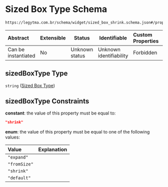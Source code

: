 # Sized Box Type Schema

```txt
https://legytma.com.br/schema/widget/sized_box_shrink.schema.json#/properties/sizedBoxType
```




| Abstract            | Extensible | Status         | Identifiable            | Custom Properties | Additional Properties | Access Restrictions | Defined In                                                                                             |
| :------------------ | ---------- | -------------- | ----------------------- | :---------------- | --------------------- | ------------------- | ------------------------------------------------------------------------------------------------------ |
| Can be instantiated | No         | Unknown status | Unknown identifiability | Forbidden         | Allowed               | none                | [sized_box_shrink.schema.json\*](../schema/widget/sized_box_shrink.schema.json) |

## sizedBoxType Type

`string` ([Sized Box Type](sized_box-definitions-sized-box-type.md))

## sizedBoxType Constraints

**constant**: the value of this property must be equal to:

```json
"shrink"
```

**enum**: the value of this property must be equal to one of the following values:

| Value        | Explanation |
| :----------- | ----------- |
| `"expand"`   |             |
| `"fromSize"` |             |
| `"shrink"`   |             |
| `"default"`  |             |
